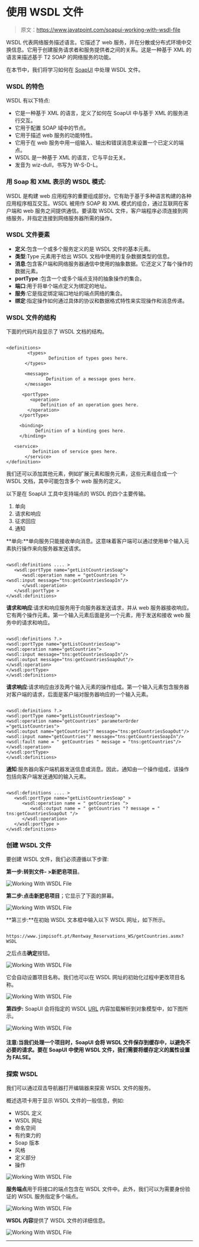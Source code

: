 # 使用 WSDL 文件

> 原文：<https://www.javatpoint.com/soapui-working-with-wsdl-file>

WSDL 代表网络服务描述语言。它描述了 web 服务，并在分散或分布式环境中交换信息。它用于创建服务请求者和服务提供者之间的关系。这是一种基于 XML 的语言来描述基于 T2 SOAP 的网络服务的功能。

在本节中，我们将学习如何在 [SoapUI](https://www.javatpoint.com/soapui) 中处理 WSDL 文件。

### WSDL 的特色

WSDL 有以下特点:

*   它是一种基于 XML 的语言，定义了如何在 SoapUI 中与基于 XML 的服务进行交互。
*   它用于配置 SOAP 域中的节点。
*   它用于描述 web 服务的功能特性。
*   它用于在 web 服务中用一组输入、输出和错误消息来设置一个已定义的端点。
*   WSDL 是一种基于 XML 的语言，它与平台无关。
*   发音为 wiz-dull，书写为 W-S-D-L。

### 用 Soap 和 XML 表示的 WSDL 模式:

WSDL 是构建 web 应用程序的重要组成部分。它有助于基于多种语言构建的各种应用程序相互交互。WSDL 被用作 SOAP 和 XML 模式的组合，通过互联网在客户端和 web 服务之间提供通信。要读取 WSDL 文件，客户端程序必须连接到网络服务，并指定连接到网络服务器所需的操作。

### WSDL 文件要素

*   **定义**:包含一个或多个服务定义的是 WSDL 文件的基本元素。
*   **类型**:Type 元素用于给出 WSDL 文档中使用的复杂数据类型的信息。
*   **消息**:包含客户端和网络服务器通信中使用的抽象数据。它还定义了每个操作的数据元素。
*   **portType** :包含一个或多个端点支持的抽象操作的集合。
*   **端口**:用于将单个端点定义为绑定的地址。
*   **服务**:它是指定绑定端口地址的端点网络的集合。
*   **绑定**:指定操作如何通过具体的协议和数据格式特性来实现操作和消息传递。

### WSDL 文件的结构

下面的代码片段显示了 WSDL 文档的结构。

```

<definitions>
        <types>
                Definition of types goes here.
       </types>

       <message>
               Definition of a message goes here.
       </message>

      <portType>
         <operation>
             Definition of an operation goes here.
        </operation>
     </portType>

     <binding>
           Definition of a binding goes here.
     </binding>

   <service>
          Definition of service goes here.
       </service>
</definition>

```

我们还可以添加其他元素，例如扩展元素和服务元素，这些元素组合成一个 WSDL 文档，其中可能包含多个 web 服务的定义。

以下是在 SoapUI 工具中支持端点的 WSDL 的四个主要传输。

1.  单向
2.  请求和响应
3.  征求回应
4.  通知

**单向:**单向服务只能接收单向消息。这意味着客户端可以通过使用单个输入元素执行操作来向服务器发送请求。

```

<wsdl:definitions .... >  
   <wsdl:portType name="getListCountriesSoap">
      <wsdl:operation name = "getCountries "> 
<wsdl:input message="tns:getCountriesSoapIn"/>
      </wsdl:operation> 
   </wsdl:portType > 
</wsdl:definitions>

```

**请求和响应**:请求和响应服务用于向服务器发送请求，并从 web 服务器接收响应。它有两个操作元素。第一个输入元素后面是另一个元素，用于发送和接收 web 服务中的请求和响应。

```

<wsdl:definitions ?.>
<wsdl:portType name="getListCountriesSoap">
<wsdl:operation name="getCountries">
<wsdl:input message="tns:getCountriesSoapIn"/>
<wsdl:output message="tns:getCountriesSoapOut"/>
</wsdl:operation>
</wsdl:portType>
</wsdl:definitions>

```

**请求响应**:请求响应由涉及两个输入元素的操作组成。第一个输入元素包含服务器对客户端的请求，后面是客户端对服务器响应的一个输入元素。

```

<wsdl:definitions ?.>
<wsdl:portType name="getListCountriesSoap"> 
<wsdl:operation name="getCountries" parameterOrder ="getListCountries">
<wsdl:output name="getCountries"? message="tns:getCountriesSoapOut"/>
<wsdl:input name="getCountries"? message="tns:getCountriesSoapIn"/>
<wsdl:fault name = " getCountries " message = "tns:getCountries"/>
</wsdl:operation>
</wsdl:portType>
</wsdl:definitions>

```

**通知**:服务器向客户端机器发送信息或消息。因此，通知由一个操作组成，该操作包括向客户端发送通知的输入元素。

```

<wsdl:definitions .... > 
   <wsdl:portType name="getListCountriesSoap" > 
      <wsdl:operation name = " getCountries "> 
         <wsdl:output name = " getCountries "? message = " tns:getCountriesSoapOut "/> 
      </wsdl:operation> 
   </wsdl:portType > 
</wsdl:definitions>  

```

### 创建 WSDL 文件

要创建 WSDL 文件，我们必须遵循以下步骤:

**第一步:**转到**文件- >新肥皂项目**。

![Working With WSDL File](img/f9677e28d8af233f17bf033a1377d89e.png)

**第二步:**点击**新肥皂项目**；它显示了下面的屏幕。

![Working With WSDL File](img/deaf319e4d01a331be1d17ff41b30edc.png)

**第三步:**在初始 WSDL 文本框中输入以下 WSDL 网址，如下所示。

```

https://www.jimpisoft.pt/Rentway_Reservations_WS/getCountries.asmx?WSDL

```

之后点击**确定**按钮。

![Working With WSDL File](img/e8bad99a93bea6abefbeca2f5388cee4.png)

它会自动设置项目名称。我们也可以在 WSDL 网址的初始化过程中更改项目名称。

![Working With WSDL File](img/cacf001ba90faa7cca4ed3bafaf5fc8c.png)

**第四步:** SoapUI 会将指定的 WSDL [URL](https://www.javatpoint.com/url-full-form) 内容加载解析到对象模型中，如下图所示。

![Working With WSDL File](img/d2d00c89df14ab40e1a940e3d6f45deb.png)

#### 注意:当我们处理一个项目时，SoapUI 会将 WSDL 文件保存到缓存中，以避免不必要的请求。要在 SoapUI 中使用 WSDL 文件，我们需要将缓存定义的属性设置为 FALSE。

### 探索 WSDL

我们可以通过双击导航器打开编辑器来探索 WSDL 文件的服务。

概述选项卡用于显示 WSDL 文件的一般信息，例如:

*   WSDL 定义
*   WSDL 网址
*   命名空间
*   有约束力的
*   Soap 版本
*   风格
*   定义部分
*   操作

![Working With WSDL File](img/f5ebcf5429b8e5f07f739630823b2934.png)

**服务端点**用于将接口的端点包含在 WSDL 文件中。此外，我们可以为需要身份验证的 WSDL 服务指定多个端点。

![Working With WSDL File](img/c346817b66678873d788c4bb24fec4b3.png)

**WSDL 内容**提供了 WSDL 文件的详细信息。

![Working With WSDL File](img/5b61d963d84c5e444c8c52814844d8fa.png)

* * *